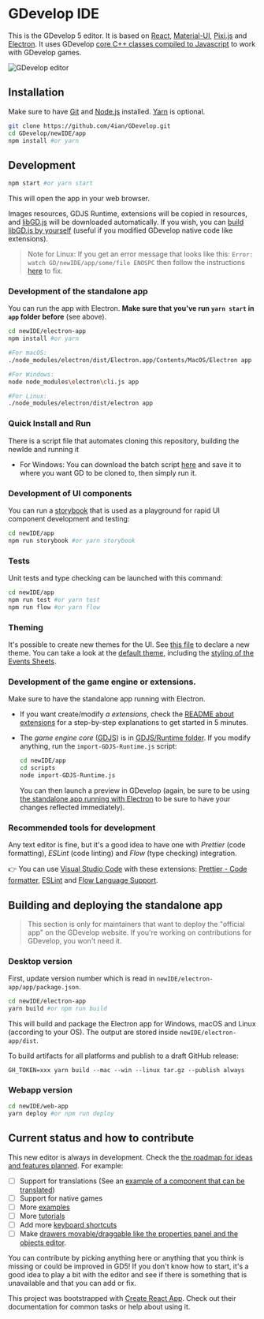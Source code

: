 # GDevelop IDE

This is the GDevelop 5 editor. It is based on [React](https://facebook.github.io/react/), [Material-UI](http://www.material-ui.com), [Pixi.js](https://github.com/pixijs/pixi.js) and [Electron](https://electron.atom.io/).
It uses GDevelop [core C++ classes compiled to Javascript](https://github.com/4ian/GDevelop.js) to work with GDevelop games.

![GDevelop editor](https://raw.githubusercontent.com/4ian/GDevelop/master/newIDE/gd-ide-screenshot.png "GDevelop editor")

## Installation

Make sure to have [Git](https://git-scm.com/) and [Node.js](https://nodejs.org) installed. [Yarn](https://yarnpkg.com) is optional.

```bash
git clone https://github.com/4ian/GDevelop.git
cd GDevelop/newIDE/app
npm install #or yarn
```

## Development

```bash
npm start #or yarn start
```

This will open the app in your web browser.

Images resources, GDJS Runtime, extensions will be copied in resources, and [libGD.js](https://github.com/4ian/GDevelop.js) will be downloaded automatically. If you wish, you can
[build libGD.js by yourself](https://github.com/4ian/GDevelop.js) (useful if you modified GDevelop native code like extensions).

> Note for Linux: If you get an error message that looks like this:
`Error: watch GD/newIDE/app/some/file ENOSPC` then follow the instructions [here](https://stackoverflow.com/questions/22475849/node-js-error-enospc) to fix.

### Development of the standalone app

You can run the app with Electron. **Make sure that you've run `yarn start` in `app` folder before** (see above).

```bash
cd newIDE/electron-app
npm install #or yarn

#For macOS:
./node_modules/electron/dist/Electron.app/Contents/MacOS/Electron app

#For Windows:
node node_modules\electron\cli.js app

#For Linux:
./node_modules/electron/dist/electron app
```

### Quick Install and Run

There is a script file that automates cloning this repository, building the newIde and running it

* For Windows: You can download the batch script [here](https://raw.githubusercontent.com/4ian/GDevelop/master/scripts/gitCloneAndBuildGD.bat) and save it to where you want GD to be cloned to, then simply run it.


### Development of UI components

You can run a [storybook](https://github.com/storybooks/storybook) that is used as a playground for rapid UI component development and testing:

```bash
cd newIDE/app
npm run storybook #or yarn storybook
```

### Tests

Unit tests and type checking can be launched with this command:

```bash
cd newIDE/app
npm run test #or yarn test
npm run flow #or yarn flow
```

### Theming

It's possible to create new themes for the UI. See [this file](https://github.com/4ian/GDevelop/blob/master/newIDE/app/src/UI/Theme/index.js) to declare a new theme. You can take a look at the [default theme](https://github.com/4ian/GDevelop/blob/master/newIDE/app/src/UI/Theme/DefaultTheme/index.js), including the [styling of the Events Sheets](https://github.com/4ian/GDevelop/blob/master/newIDE/app/src/UI/Theme/DefaultTheme/EventsSheet.css).

### Development of the game engine or extensions.

Make sure to have the standalone app running with Electron.

* If you want create/modify *a extensions*, check the [README about extensions](./README-extensions.md) for a step-by-step explanations to get started in 5 minutes.

* The *game engine core* ([GDJS](https://github.com/4ian/GDevelop/tree/master/GDJS)) is in [GDJS/Runtime folder](https://github.com/4ian/GDevelop/tree/master/GDJS/Runtime). If you modify anything, run the `import-GDJS-Runtime.js` script:

  ```bash
  cd newIDE/app
  cd scripts
  node import-GDJS-Runtime.js
  ```

  You can then launch a preview in GDevelop (again, be sure to be using [the standalone app running with Electron](https://github.com/4ian/GDevelop/blob/master/newIDE/README.md#development-of-the-standalone-app) to be sure to have your changes reflected immediately).

### Recommended tools for development

Any text editor is fine, but it's a good idea to have one with *Prettier* (code formatting), *ESLint* (code linting) and *Flow* (type checking) integration.

👉 You can use [Visual Studio Code](https://code.visualstudio.com) with these extensions: [Prettier - Code formatter](https://marketplace.visualstudio.com/items?itemName=esbenp.prettier-vscode), [ESLint](https://marketplace.visualstudio.com/items?itemName=dbaeumer.vscode-eslint) and [Flow Language Support](https://github.com/flowtype/flow-for-vscode).

## Building and deploying the standalone app

> This section is only for maintainers that want to deploy the "official app" on the GDevelop website. If you're working on contributions for GDevelop, you won't need it.

### Desktop version

First, update version number which is read in `newIDE/electron-app/app/package.json`.

```bash
cd newIDE/electron-app
yarn build #or npm run build
```

This will build and package the Electron app for Windows, macOS and Linux (according to your OS). The output are stored inside `newIDE/electron-app/dist`.

To build artifacts for all platforms and publish to a draft GitHub release:

```
GH_TOKEN=xxx yarn build --mac --win --linux tar.gz --publish always
```


### Webapp version

```bash
cd newIDE/web-app
yarn deploy #or npm run deploy
```

## Current status and how to contribute

This new editor is always in development. Check the [the roadmap for ideas and features planned](https://trello.com/b/qf0lM7k8/gdevelop-roadmap). For example:

- [ ] Support for translations (See an [example of a component that can be translated](https://github.com/4ian/GDevelop/blob/master/newIDE/app/src/MainFrame/Toolbar.js#L44))
- [ ] Support for native games
- [ ] More [examples](https://github.com/4ian/GDevelop/blob/master/newIDE/app/src/ProjectCreation/BrowserExamples.js)
- [ ] More [tutorials](http://wiki.compilgames.net/doku.php/gdevelop5/start)
- [ ] Add more [keyboard shortcuts](https://github.com/4ian/GDevelop/blob/master/newIDE/app/src/UI/KeyboardShortcuts/index.js)
- [ ] Make [drawers movable/draggable like the properties panel and the objects editor](https://trello.com/c/GOdj2Lk5/132-allow-panels-to-be-dragged-in-a-separate-window-in-addition-to-the-main-window).

You can contribute by picking anything here or anything that you think is missing or could be improved in GD5! If you don't know how to start, it's a good idea to play a bit with the editor and see if there is something that is unavailable and that you can add or fix.

This project was bootstrapped with [Create React App](https://github.com/facebookincubator/create-react-app). Check out their documentation for common tasks or help about using it.
